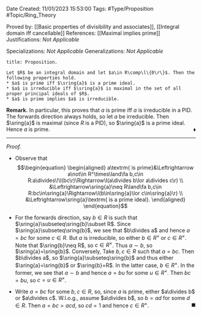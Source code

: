 <div class="topSpace"></div>

Date Created: 11/01/2023 15:53:00
Tags: #Type/Proposition #Topic/Ring_Theory

Proved by: [[Basic properties of divisibility and associates]], [[Integral domain iff cancellable]]
References: [[Maximal implies prime]]
Justifications: _Not Applicable_

Specializations: _Not Applicable_
Generalizations: _Not Applicable_

``` ad-Proposition
title: Proposition.

Let $R$ be an integral domain and let $a\in R\comp\l\{0\r\}$. Then the following properties hold.
* $a$ is prime iff $\sring{a}$ is a prime ideal.
* $a$ is irreducible iff $\sring{a}$ is maximal in the set of all proper principal ideals of $R$.
* $a$ is prime implies $a$ is irreducible.

```

**Remark.** In particular, this proves that $a$ is prime iff $a$ is irreducible in a PID. The forwards direction always holds, so let $a$ be irreducible. Then $\sring{a}$ is maximal (since $R$ is a PID), so $\sring{a}$ is a prime ideal. Hence $a$ is prime.<span style="float:right;">$\blacklozenge$</span>

---

<i>Proof.</i>
* Observe that
$$\begin{equation}
    \begin{aligned}
        a\textrm{ is prime}&\Leftrightarrow a\not\in R^\times\land\fa b,c\in R:a\divides\!\l(bc\r)\Rightarrow\l(a\divides b\lor a\divides c\r) \\
        &\Leftrightarrow\sring{a}\neq R\land\fa b,c\in R:bc\in\sring{a}\Rightarrow\l(b\in\sring{a}\lor c\in\sring{a}\r) \\
        &\Leftrightarrow\sring{a}\textrm{ is a prime ideal}.
    \end{aligned}
\end{equation}$$

* For the forwards direction, say $b\in R$ is such that $\sring{a}\subseteq\sring{b}\subset R$. Since $\sring{a}\subseteq\sring{b}$, we see that $b\divides a$ and hence $a=bc$ for some $c\in R$. But $a$ is irreducible, so either $b\in R^\times$ or $c\in R^\times$. Note that $\sring{b}\neq R$, so $c\in R^\times$. Thus $a\sim b$, so $\sring{a}=\sring{b}$. Conversely, Take $b,c\in R$ such that $a=bc$. Then $b\divides a$, so $\sring{a}\subseteq\sring{b}$ and thus either $\sring{a}=\sring{b}$ or $\sring{b}=R$. In the latter case, $b\in R^\times$. In the former, we see that $a\sim b$ and hence $a=bu$ for some $u\in R^\times$. Then $bc=bu$, so $c=u\in R^\times$.
* Write $a=bc$ for some $b,c\in R$, so, since $a$ is prime, either $a\divides b$ or $a\divides c$. W.l.o.g., assume $a\divides b$, so $b=ad$ for some $d\in R$. Then $a=bc=acd$, so $cd=1$ and hence $c\in R^\times$.<span style="float:right;">$\blacksquare$</span>
